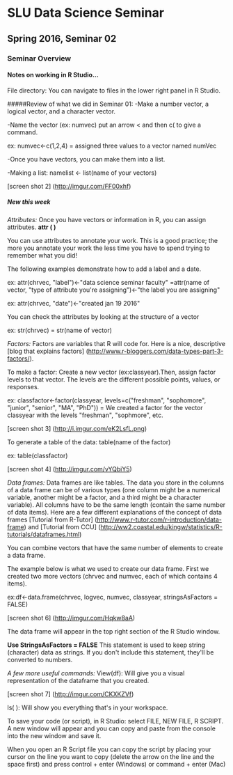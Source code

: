 # SLU Data Science Seminar
## Spring 2016, Seminar 02

### Seminar Overview

#### Notes on working in R Studio...
File directory: You can navigate to files in the lower right panel in R Studio.
	
#####Review of what we did in Seminar 01:
-Make a number vector, a logical vector, and a character vector. 

-Name the vector (ex: numvec) put an arrow < and then c( to give a command.

ex: numvec<-c(1,2,4) = assigned three values to a vector named numVec

-Once you have vectors, you can make them into a list. 

-Making a list: namelist <- list(name of your vectors)

[screen shot 2] (http://imgur.com/FF00xhf)
			
##### New this week

*Attributes:* Once you have vectors or information in R, you can assign attributes. **attr ( )**
	
You can use attributes to annotate your work. This is a good practice; the more you annotate your work the less time you have to spend trying to remember what you did!
	
The following examples demonstrate how to add a label and a date.
	
ex: attr(chrvec, "label")<-"data science seminar faculty" =attr(name of vector, "type of attribute you're assigning")<-"the label you are assigning"
	
ex: attr(chrvec, "date")<-"created jan 19 2016"

You can check the attributes by looking at the structure of a vector 
	
ex: str(chrvec) = str(name of vector)

		
*Factors:* Factors are variables that R will code for. Here is a nice, descriptive [blog that explains factors] (http://www.r-bloggers.com/data-types-part-3-factors/).
	
To make a factor: Create a new vector (ex:classyear).Then, assign factor levels to that vector. The levels are the different possible points, values, or responses. 
	
ex: classfactor<-factor(classyear, levels=c("freshman", "sophomore", "junior", "senior", "MA", "PhD")) = We created a factor for the vector classyear with the levels "freshman", "sophmore", etc.

[screen shot 3] (http://i.imgur.com/eK2LsfL.png)
		
To generate a table of the data: table(name of the factor)

ex: table(classfactor)

[screen shot 4] (http://imgur.com/vYQbiY5)

		
*Data frames:* Data frames are like tables. The data you store in the columns of a data frame can be of various types (one column might be a numerical variable, another might be a factor, and a third might be a character variable). All columns have to be the same length (contain the same number of data items). Here are a few different explanations of the concept of data frames [Tutorial from R-Tutor] (http://www.r-tutor.com/r-introduction/data-frame) and [Tutorial from CCU] (http://ww2.coastal.edu/kingw/statistics/R-tutorials/dataframes.html) 
	
You can combine vectors that have the same number of elements to create a data frame. 
	
The example below is what we used to create our data frame. First we created two more vectors (chrvec and numvec, each of which contains 4 items).

ex:df<-data.frame(chrvec, logvec, numvec, classyear, stringsAsFactors = FALSE)

[screen shot 6] (http://imgur.com/Hqkw8aA)  
	
The data frame will appear in the top right section of the R Studio window.

**Use StringsAsFactors = FALSE** This statement is used to keep string (character) data as strings. If you don't include this statement, they'll be converted to numbers.
		
		
*A few more useful commands:*
View(df): Will give you a visual representation of the dataframe that you created. 
	
[screen shot 7] (http://imgur.com/CKXKZVf)
	
ls( ): Will show you everything that's in your workspace.
		

To save your code (or script), in R Studio: select FILE, NEW FILE, R SCRIPT. A new window will appear and you can copy and paste from the console into the new window and save it.
	
When you open an R Script file you can copy the script by placing your cursor on the line you want to copy (delete the arrow on the line and the space first) and press control + enter (Windows) or command + enter (Mac)





